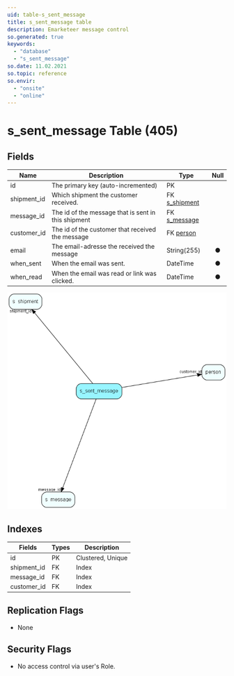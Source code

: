 ```yaml
---
uid: table-s_sent_message
title: s_sent_message table
description: Emarketeer message control
so.generated: true
keywords:
  - "database"
  - "s_sent_message"
so.date: 11.02.2021
so.topic: reference
so.envir:
  - "onsite"
  - "online"
---
```


# s\_sent\_message Table (405)

## Fields

| Name | Description | Type | Null |
|------|-------------|------|:----:|
|id|The primary key (auto-incremented)|PK| |
|shipment\_id|Which shipment the customer received.|FK [s_shipment](s-shipment.md)| |
|message\_id|The id of the message that is sent in this shipment|FK [s_message](s-message.md)| |
|customer\_id|The id of the customer that received the message|FK [person](person.md)| |
|email|The email-adresse the received the message|String(255)|&#x25CF;|
|when\_sent|When the email was sent.|DateTime|&#x25CF;|
|when\_read|When the email was read or link was clicked.|DateTime|&#x25CF;|


![s_sent_message table relationship diagram](./media/s_sent_message.png)

## Indexes

| Fields | Types | Description |
|--------|-------|-------------|
|id |PK |Clustered, Unique |
|shipment\_id |FK |Index |
|message\_id |FK |Index |
|customer\_id |FK |Index |

## Replication Flags

* None

## Security Flags

* No access control via user's Role.

